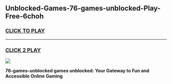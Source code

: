 
## Unblocked-Games-76-games-unblocked-Play-Free-6choh
<h3>
<a href="https://premium76.site?title=76-games-unblocked&ref=12A">CLICK TO PLAY</a></h3>
<hr>

<h3>
<a href="https://premium76.site?title=76-games-unblocked&ref=12A">CLICK 2 PLAY</a>
  
</h3>

<a href="https://premium76.site?title=76-games-unblocked&ref=12A"><img src="https://clearcache.store/games.png"></a>


**76-games-unblocked games unblocked: Your Gateway to Fun and Accessible Online Gaming**
